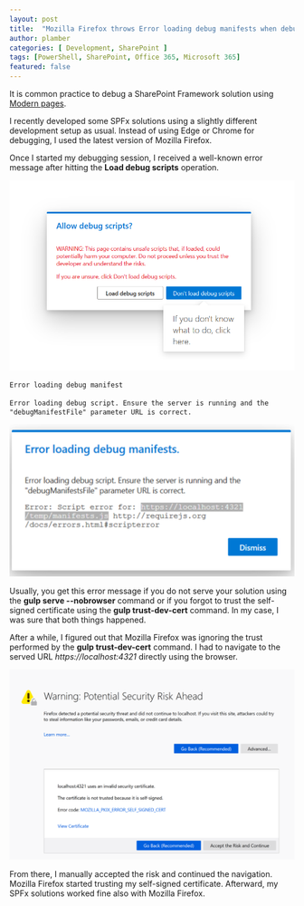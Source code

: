```yaml
---
layout: post
title:  "Mozilla Firefox throws Error loading debug manifests when debugging and SPFx solution using Modern Pages"
author: plamber
categories: [ Development, SharePoint ]
tags: [PowerShell, SharePoint, Office 365, Microsoft 365]
featured: false
---
```

It is common practice to debug a SharePoint Framework solution using [Modern pages](https://docs.microsoft.com/en-us/sharepoint/dev/spfx/debug-modern-pages). 

I recently developed some SPFx solutions using a slightly different development setup as usual. Instead of using Edge or Chrome for debugging, I used the latest version of Mozilla Firefox.

Once I started my debugging session, I received a well-known error message after hitting the **Load debug scripts** operation.

![](../assets/images/2020-05-05-20-31-35.png)

```
Error loading debug manifest

Error loading debug script. Ensure the server is running and the "debugManifestFile" parameter URL is correct.
```

![](../assets/images/2020-05-05-20-31-14.png)

Usually, you get this error message if you do not serve your solution using the **gulp serve --nobrowser** command or if you forgot to trust the self-signed certificate using the **gulp trust-dev-cert** command. In my case, I was sure that both things happened.

After a while, I figured out that Mozilla Firefox was ignoring the trust performed by the **gulp trust-dev-cert** command. I had to navigate to the served URL *https://localhost:4321* directly using the browser.

![](../assets/images/2020-05-05-20-31-52.png)

From there, I manually accepted the risk and continued the navigation. Mozilla Firefox started trusting my self-signed certificate. Afterward, my SPFx solutions worked fine also with Mozilla Firefox.